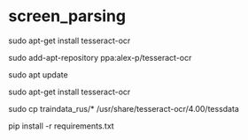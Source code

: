 # screen_parsing

sudo apt-get install tesseract-ocr

sudo add-apt-repository ppa:alex-p/tesseract-ocr

sudo apt update

sudo apt-get install tesseract-ocr

sudo cp traindata_rus/* /usr/share/tesseract-ocr/4.00/tessdata

pip install -r requirements.txt